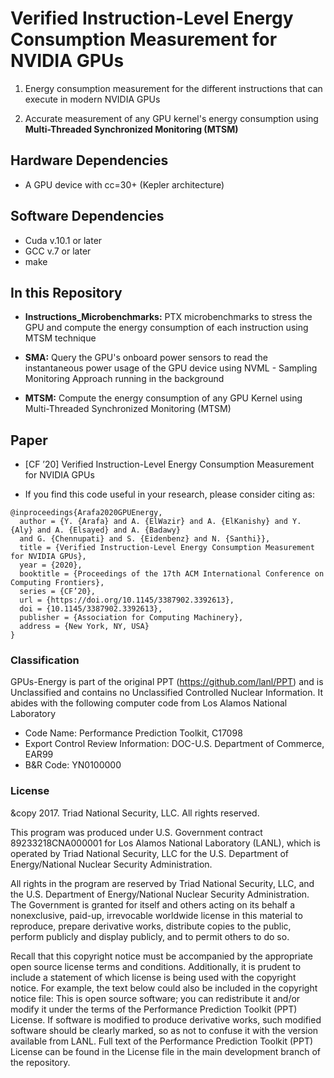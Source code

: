 # Verified Instruction-Level Energy Consumption Measurement for NVIDIA GPUs

1. Energy consumption measurement for the different instructions that can execute in modern NVIDIA GPUs

2. Accurate measurement of any GPU kernel's energy consumption using **Multi-Threaded Synchronized Monitoring (MTSM)**

## Hardware Dependencies

* A GPU device with cc=30+ (Kepler architecture)

## Software Dependencies

* Cuda v.10.1 or later
* GCC v.7 or later
* make

## In this Repository

* **Instructions_Microbenchmarks:** PTX microbenchmarks to stress the GPU and compute the energy consumption of each instruction using MTSM technique

* **SMA:** Query the GPU's onboard power sensors to read the instantaneous power usage of the GPU device using NVML - Sampling Monitoring Approach running in the background

* **MTSM:** Compute the energy consumption of any GPU Kernel using Multi-Threaded Synchronized Monitoring (MTSM)


## Paper

* [CF ’20] Verified Instruction-Level Energy Consumption Measurement for NVIDIA GPUs

* If you find this code useful in your research, please consider citing as:

```
@inproceedings{Arafa2020GPUEnergy,
  author = {Y. {Arafa} and A. {ElWazir} and A. {ElKanishy} and Y. {Aly} and A. {Elsayed} and A. {Badawy} 
  and G. {Chennupati} and S. {Eidenbenz} and N. {Santhi}},
  title = {Verified Instruction-Level Energy Consumption Measurement for NVIDIA GPUs},
  year = {2020},
  booktitle = {Proceedings of the 17th ACM International Conference on Computing Frontiers},
  series = {CF’20},
  url = {https://doi.org/10.1145/3387902.3392613},
  doi = {10.1145/3387902.3392613},
  publisher = {Association for Computing Machinery},
  address = {New York, NY, USA}
}
```


### Classification

GPUs-Energy is part of the original PPT (https://github.com/lanl/PPT) and is Unclassified and contains no Unclassified Controlled Nuclear Information. It abides with the following computer code from Los Alamos National Laboratory

  * Code Name: Performance Prediction Toolkit, C17098
  * Export Control Review Information: DOC-U.S. Department of Commerce, EAR99
  * B&R Code: YN0100000

### License

&copy 2017. Triad National Security, LLC. All rights reserved.

This program was produced under U.S. Government contract 89233218CNA000001 for Los Alamos National Laboratory (LANL), which is operated by Triad National Security, LLC for the U.S. Department of Energy/National Nuclear Security Administration.

All rights in the program are reserved by Triad National Security, LLC, and the U.S. Department of Energy/National Nuclear Security Administration. The Government is granted for itself and others acting on its behalf a nonexclusive, paid-up, irrevocable worldwide license in this material to reproduce, prepare derivative works, distribute copies to the public, perform publicly and display publicly, and to permit others to do so.

Recall that this copyright notice must be accompanied by the appropriate open source license terms and conditions. Additionally, it is prudent to include a statement of which license is being used with the copyright notice. For example, the text below could also be included in the copyright notice file: This is open source software; you can redistribute it and/or modify it under the terms of the Performance Prediction Toolkit (PPT) License. If software is modified to produce derivative works, such modified software should be clearly marked, so as not to confuse it with the version available from LANL. Full text of the Performance Prediction Toolkit (PPT) License can be found in the License file in the main development branch of the repository.
